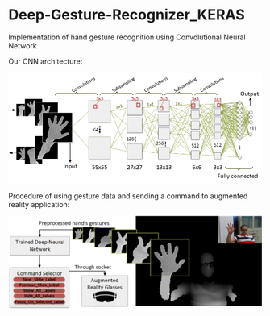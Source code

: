 # Deep-Gesture-Recognizer_KERAS

Implementation of hand gesture recognition using Convolutional Neural Network

Our CNN architecture:

<img src="CNN_model.png" alt="CNN" class="inline" />


Procedure of using gesture data and sending a command to augmented reality application:

<img src="process.png" alt="process" class="inline" />
